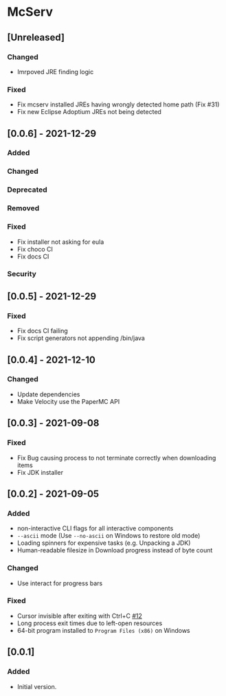 # McServ

## [Unreleased]
### Changed
- Imrpoved JRE finding logic

### Fixed
- Fix mcserv installed JREs having wrongly detected home path (Fix #31)
- Fix new Eclipse Adoptium JREs not being detected

## [0.0.6] - 2021-12-29
### Added

### Changed

### Deprecated

### Removed

### Fixed
- Fix installer not asking for eula
- Fix choco CI
- Fix docs CI

### Security

## [0.0.5] - 2021-12-29
### Fixed
- Fix docs CI failing
- Fix script generators not appending /bin/java

## [0.0.4] - 2021-12-10
### Changed
- Update dependencies
- Make Velocity use the PaperMC API

## [0.0.3] - 2021-09-08
### Fixed
- Fix Bug causing process to not terminate correctly when downloading items
- Fix JDK installer

## [0.0.2] - 2021-09-05
### Added
- non-interactive CLI flags for all interactive components
- `--ascii` mode (Use `--no-ascii` on Windows to restore old mode)
- Loading spinners for expensive tasks (e.g. Unpacking a JDK)
- Human-readable filesize in Download progress instead of byte count

### Changed
- Use interact for progress bars

### Fixed
- Cursor invisible after exiting with Ctrl+C [#12](https://github.com/DRSchlaubi/mcserv/issues/12)
- Long process exit times due to left-open resources
- 64-bit program installed to `Program Files (x86)` on Windows

## [0.0.1]
### Added
- Initial version.